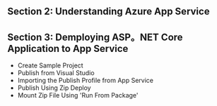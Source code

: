 ## Section 2: Understanding Azure App Service
## Section 3: Demploying ASP。NET Core Application to App Service
* Create Sample Project
* Publish from Visual Studio
* Importing the Publish Profile from App Service
* Publish Using Zip Deploy
* Mount Zip File Using 'Run From Package'